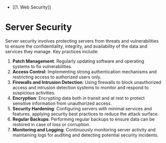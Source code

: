 - [[1. Web Security]]
# Server Security

Server security involves protecting servers from threats and vulnerabilities to ensure the confidentiality, integrity, and availability of the data and services they manage. Key practices include:

1. **Patch Management**: Regularly updating software and operating systems to fix vulnerabilities.
2. **Access Control**: Implementing strong authentication mechanisms and restricting access to authorized users only.
3. **Firewalls and Intrusion Detection**: Using firewalls to block unauthorized access and intrusion detection systems to monitor and respond to suspicious activities.
4. **Encryption**: Encrypting data both in transit and at rest to protect sensitive information from unauthorized access.
5. **Security Hardening**: Configuring servers with minimal services and features, applying security best practices to reduce the attack surface.
6. **Regular Backups**: Performing regular backups to ensure data can be restored in case of loss or corruption.
7. **Monitoring and Logging**: Continuously monitoring server activity and maintaining logs for auditing and detecting potential security incidents.